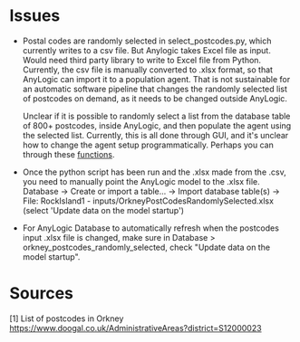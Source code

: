 # Issues

- Postal codes are randomly selected in select\_postcodes.py, which currently
  writes to a csv file.
  But Anylogic takes Excel file as input.
  Would need third party library to write to Excel file from Python.
  Currently, the csv file is manually converted to .xlsx format, so that
  AnyLogic can import it to a population agent.
  That is not sustainable for an automatic software pipeline that changes
  the randomly selected list of postcodes on demand, as it needs to be changed
  outside AnyLogic.

  Unclear if it is possible to randomly select a list from the database table
  of 800+ postcodes, inside AnyLogic, and then populate the agent using the
  selected list.
  Currently, this is all done through GUI, and it's unclear how to change
  the agent setup programmatically. Perhaps you can through these
  [functions](https://anylogic.help/anylogic/gis/agents-placement.html#agent-location-api).

- Once the python script has been run and the .xlsx made from the .csv,
  you need to manually point the AnyLogic model to the .xlsx file.
  Database -> Create or import a table... -> Import database table(s) -> 
  File: RockIsland1 - inputs/OrkneyPostCodesRandomlySelected.xlsx
  (select 'Update data on the model startup')

- For AnyLogic Database to automatically refresh when the postcodes input
  .xlsx file is changed, make sure in
  Database > orkney\_postcodes\_randomly\_selected, check "Update data on
  the model startup".

# Sources

[1] List of postcodes in Orkney
https://www.doogal.co.uk/AdministrativeAreas?district=S12000023

